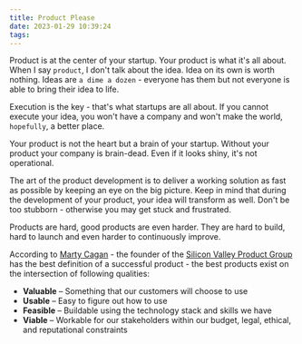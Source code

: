 ```yaml
---
title: Product Please
date: 2023-01-29 10:39:24
tags:
---
```


Product is at the center of your startup. Your product is what it's all about. When I say `product`, I don't talk about the idea. Idea on its own is worth nothing. Ideas are `a dime a dozen` - everyone has them but not everyone is able to bring their idea to life.

<!-- more -->

Execution is the key - that's what startups are all about. If you cannot execute your idea, you won't have a company and won't make the world, `hopefully`, a better place.

Your product is not the heart but a brain of your startup. Without your product your company is brain-dead. Even if it looks shiny, it's not operational.

The art of the product development is to deliver a working solution as fast as possible by keeping an eye on the big picture. Keep in mind that during the development of your product, your idea will transform as well. Don't be too stubborn - otherwise you may get stuck and frustrated.

Products are hard, good products are even harder. They are hard to build, hard to launch and even harder to continuously improve.

According to [Marty Cagan](https://svpg.com/our-team/#marty) - the founder of the [Silicon Valley Product Group](https://svpg.com/) has the best definition of a successful product - the best products exist on the intersection of following qualities:
- **Valuable** – Something that our customers will choose to use
- **Usable** – Easy to figure out how to use
- **Feasible** – Buildable using the technology stack and skills we have
- **Viable** – Workable for our stakeholders within our budget, legal, ethical, and reputational constraints
